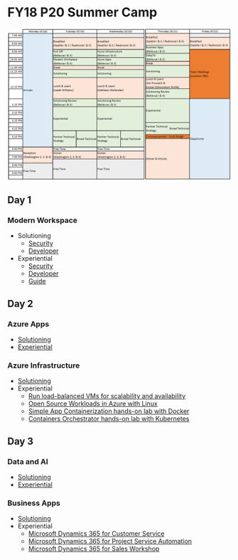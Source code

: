 # FY18 P20 Summer Camp

![Schedule](./img/schedule.png)


## Day 1
### Modern Workspace
 - Solutioning
    - [Security](./ModernWorkplace/security/P20ModernWorkplaceSecurity.pptx )
    - [Developer](./ModernWorkplace/dev/WorkingLife-Balance.pptx)
 - Experiential
    - [Security](./ModernWorkplace/security/)
    - [Developer](./ModernWorkplace/dev/lab1-graph-explorer.md) 
    - [Guide](./ModernWorkplace/experiential-guide-v2.docx)

## Day 2
### Azure Apps
 - [Solutioning](https://1drv.ms/w/s!ApNjXNBDMrWt2zNEDRjyKEpH1Lgm)
 - [Experiential](https://1drv.ms/b/s!ApNjXNBDMrWt2zQbDuj6I_6WHZnR)

### Azure Infrastructure
 - [Solutioning](./AzureIaaS/solutioning.html)
 - Experiential
    - [Run load-balanced VMs for scalability and availability](./AzureIaaS/SingleRegionHALab/)
    - [Open Source Workloads in Azure with Linux](./AzureIaaS/AzureOSS/)
    - [Simple App Containerization hands-on lab with Docker](./AzureIaaS/SimpleContainers/)
    - [Containers Orchestrator hands-on lab with Kubernetes](./AzureIaaS/KubernetesContainers/)

## Day 3
### Data and AI
 - [Solutioning](./DataAi/)
 - [Experiential](https://github.com/chmitch/p20camp-dataandai)

### Business Apps
 - [Solutioning](./BusinessApps/solutioning-scenario.pdf)
 - Experiential
     - [Microsoft Dynamics 365 for Customer Service](./BusinessApps/customer-service.pdf)
     - [Microsoft Dynamics 365 for Project Service Automation](./BusinessApps/project-service-automation.pdf)
     - [Microsoft Dynamics 365 for Sales Workshop](./BusinessApps/sales-workshop.pdf)
